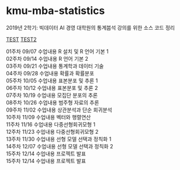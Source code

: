# kmu-mba-statistics
2019년 2학기: 빅데이터 AI 경영 대학원의 통계붑석 강의를 위한 소스 코드 정리

[TEST](https://htmlpreview.github.io/?https://github.com/bong-ju-kang/kmu-mba-statistics/stat_1_week_20190827.nb.html)
[TEST2](stat_1_week_20190827.nb.html)

01주차	09/07		수업내용				R 설치 및 R 언어 기본 1									
02주차	09/14		수업내용				R 언어 기본 2									
03주차	09/21		수업내용				통계학과 데이터 기술									
04주차	09/28		수업내용				확률과 확률분포									
05주차	10/05		수업내용				표본분포 및 추론 1									
06주차	10/12		수업내용				표본분포 및 추론 2									
07주차	10/19		수업내용				모집단 분포의 추론									
08주차	10/26		수업내용				범주형 자료의 추론									
09주차	11/02		수업내용				상관분석과 단순 회귀분석									
10주차	11/09		수업내용				벡터와 행렬연산									
11주차	11/16		수업내용				다중선형회귀모형 1									
12주차	11/23		수업내용				다중선형회귀모형 2									
13주차	11/30		수업내용				선형 모델 선택과 정칙화 1									
14주차	12/07		수업내용				선형 모델 선택과 정칙화 2									
15주차	12/14		수업내용				프로젝트 발표									
15주차	12/14		수업내용				프로젝트 발표									
